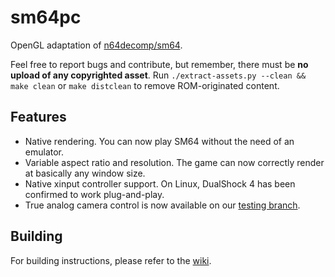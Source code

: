 # sm64pc
OpenGL adaptation of [n64decomp/sm64](https://github.com/n64decomp/sm64). 

Feel free to report bugs and contribute, but remember, there must be **no upload of any copyrighted asset**. 
Run `./extract-assets.py --clean && make clean` or `make distclean` to remove ROM-originated content.

## Features

 * Native rendering. You can now play SM64 without the need of an emulator. 
 * Variable aspect ratio and resolution. The game can now correctly render at basically any window size.
 * Native xinput controller support. On Linux, DualShock 4 has been confirmed to work plug-and-play.
 * True analog camera control is now available on our [testing branch](https://github.com/sm64pc/sm64pc/tree/testing).

## Building
For building instructions, please refer to the [wiki](https://github.com/sm64pc/sm64pc/wiki).
